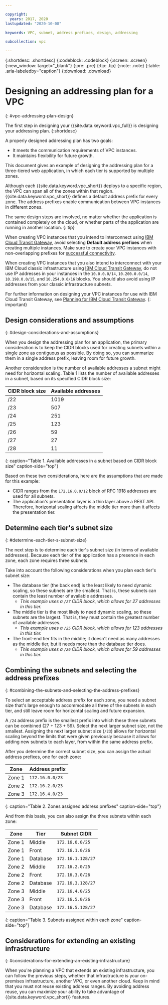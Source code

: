 ```yaml
---

copyright:
  years: 2017, 2020
lastupdated: "2020-10-08"

keywords: VPC, subnet, address prefixes, design, addressing

subcollection: vpc

---
```


{:shortdesc: .shortdesc}
{:codeblock: .codeblock}
{:screen: .screen}
{:new_window: target="_blank"}
{:pre: .pre}
{:tip: .tip}
{:note: .note}
{:table: .aria-labeledby="caption"}
{:download: .download}

# Designing an addressing plan for a VPC 
{: #vpc-addressing-plan-design}

The first step in designing your {{site.data.keyword.vpc_full}} is designing your addressing plan. 
{:shortdesc}

A properly designed addressing plan has two goals:

* It meets the communication requirements of VPC instances.
* It maintains flexibility for future growth.

This document gives an example of designing the addressing plan for a three-tiered web application, in which each tier is supported by multiple zones.

Although each {{site.data.keyword.vpc_short}} deploys to a specific region, the VPC can span all of the zones within that region. {{site.data.keyword.vpc_short}} defines a default address prefix for every zone. The address prefixes enable communication between VPC instances in different zones.

The same design steps are involved, no matter whether the application is contained completely on the cloud, or whether parts of the application are running in another location.
{: tip}

When creating VPC instances that you intend to interconnect using [IBM Cloud Transit Gateway](/docs/transit-gateway?topic=transit-gateway-getting-started), avoid selecting **Default address prefixes** when creating multiple instances. Make sure to create your VPC instances with non-overlapping prefixes for [successful connectivity](/docs/transit-gateway?topic=transit-gateway-troubleshooting#overlapping-prefixes). 

When creating VPC instances that you also intend to interconnect with your IBM Cloud classic infrastructure using [IBM Cloud Transit Gateway](/docs/transit-gateway?topic=transit-gateway-getting-started), do not use IP addresses in your instances in the `10.0.0.0/14`, `10.200.0.0/14`, `10.198.0.0/15`, and `10.254.0.0/16` blocks. You should also avoid using IP addresses from your classic infrastructure subnets. 
  
  For further information on designing your VPC instances for use with IBM Cloud Transit Gateway, see [Planning for IBM Cloud Transit Gateway](/docs/transit-gateway?topic=transit-gateway-helpful-tips).
  {: important}

## Design considerations and assumptions
{: #design-considerations-and-assumptions}

When you design the addressing plan for an application, the primary consideration is to keep the CIDR blocks used for creating subnets within a single zone as contiguous as possible. By doing so, you can summarize them in a single address prefix, leaving room for future growth.

Another consideration is the number of available addresses a subnet might need for horizontal scaling. Table 1 lists the number of available addresses in a subnet, based on its specified CIDR block size:

| CIDR block size | Available addresses |
| --------------- | ------------------- |
|      /22        |        1019         |
|      /23        |         507         |
|      /24        |         251         |
|      /25        |         123         |
|      /26        |          59         |
|      /27        |          27         |
|      /28        |          11         |
{: caption="Table 1. Available addresses in a subnet based on CIDR block size" caption-side="top"}

Based on these two considerations, here are the assumptions that are made for this example:

* CIDR ranges from the `172.16.0.0/12` block of RFC 1918 addresses are used for all subnets.
* The application's presentation layer is a thin layer above a REST API. Therefore, horizontal scaling affects the middle tier more than it affects the presentation tier.

## Determine each tier's subnet size
{: #determine-each-tier-s-subnet-size}

The next step is to determine each tier's subnet size (in terms of available addresses). Because each tier of the application has a presence in each zone, each zone requires three subnets.

Take into account the following considerations when you plan each tier's subnet size:

* The database tier (the back end) is the least likely to need dynamic scaling, so these subnets are the smallest. That is, these subnets can contain the least number of available addresses. 
    * _This example uses a `/27` CIDR block, which allows for 27 addresses in this tier._
* The middle tier is the most likely to need dynamic scaling, so these subnets are the largest. That is, they must contain the greatest number of available addresses. 
    * _This example uses a `/25` CIDR block, which allows for 123 addresses in this tier._
* The front-end tier fits in the middle; it doesn't need as many addresses as the middle tier, but it needs more than the database tier does. 
    * _This example uses a `/26` CIDR block, which allows for 59 addresses in this tier._

## Combining the subnets and selecting the address prefixes
{: #combining-the-subnets-and-selecting-the-address-prefixes}

To select an acceptable address prefix for each zone, you need a subnet size that's large enough to accommodate all three of the subnets in each tier, and still leave room for horizontal scaling and future expansion. 

A `/24` address prefix is the smallest prefix into which these three subnets can be combined (27 + 123 + 59). Select the next larger subnet size, not the smallest. Assigning the next larger subnet size (`/23`) allows for horizontal scaling beyond the limits that were given previously because it allows for adding new subnets to each layer, from within the same address prefix.

After you determine the correct subnet size, you can assign the actual address prefixes, one for each zone:

|  Zone  | Address prefix  |
| ------ | --------------- |
| Zone 1 | `172.16.0.0/23` |
| Zone 2 | `172.16.2.0/23` |
| Zone 3 | `172.16.4.0/23` |
{: caption="Table 2. Zones assigned address prefixes" caption-side="top"}

And from this basis, you can also assign the three subnets within each zone:

|  Zone  |   Tier   |    Subnet CIDR    |
| ------ | -------- | ----------------- |
| Zone 1 |  Middle  |  `172.16.0.0/25`  |
| Zone 1 |  Front   |  `172.16.1.0/26`  |
| Zone 1 | Database | `172.16.1.128/27` |
| Zone 2 |  Middle  |  `172.16.2.0/25`  |
| Zone 2 |  Front   |  `172.16.3.0/26`  |
| Zone 2 | Database | `172.16.3.128/27` |
| Zone 3 |  Middle  |  `172.16.4.0/25`  |
| Zone 3 |  Front   |  `172.16.5.0/26`  |
| Zone 3 | Database | `172.16.5.128/27` |
{: caption="Table 3. Subnets assigned within each zone" caption-side="top"}

## Considerations for extending an existing infrastructure
{: #considerations-for-extending-an-existing-infrastructure}

When you're planning a VPC that extends an existing infrastructure, you can follow the previous steps, whether that infrastructure is your on-premises infrastructure, another VPC, or even another cloud. Keep in mind that you must not reuse existing address ranges. By avoiding address reuse, you can maximize your ability to take advantage of {{site.data.keyword.vpc_short}} features.
